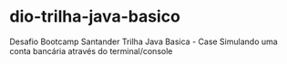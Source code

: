 # dio-trilha-java-basico
Desafio Bootcamp Santander Trilha Java Basica - Case Simulando uma conta bancária através do terminal/console

